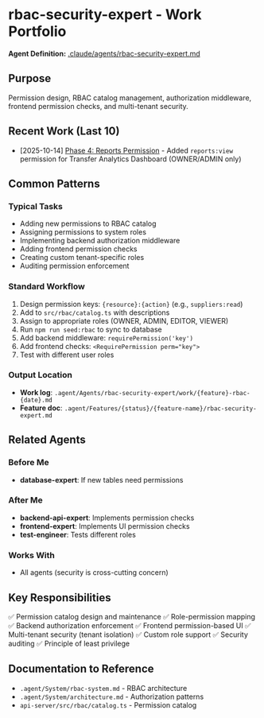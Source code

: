 # rbac-security-expert - Work Portfolio

**Agent Definition:** [.claude/agents/rbac-security-expert.md](../../../.claude/agents/rbac-security-expert.md)

## Purpose
Permission design, RBAC catalog management, authorization middleware, frontend permission checks, and multi-tenant security.

## Recent Work (Last 10)

<!-- Agents will update this section automatically -->
<!-- Format: - [YYYY-MM-DD] [Task Name](./work/filename.md) - Brief description -->

- [2025-10-14] [Phase 4: Reports Permission](./work/phase4-reports-permission-2025-10-14.md) - Added `reports:view` permission for Transfer Analytics Dashboard (OWNER/ADMIN only)

## Common Patterns

### Typical Tasks
- Adding new permissions to RBAC catalog
- Assigning permissions to system roles
- Implementing backend authorization middleware
- Adding frontend permission checks
- Creating custom tenant-specific roles
- Auditing permission enforcement

### Standard Workflow
1. Design permission keys: `{resource}:{action}` (e.g., `suppliers:read`)
2. Add to `src/rbac/catalog.ts` with descriptions
3. Assign to appropriate roles (OWNER, ADMIN, EDITOR, VIEWER)
4. Run `npm run seed:rbac` to sync to database
5. Add backend middleware: `requirePermission('key')`
6. Add frontend checks: `<RequirePermission perm="key">`
7. Test with different user roles

### Output Location
- **Work log**: `.agent/Agents/rbac-security-expert/work/{feature}-rbac-{date}.md`
- **Feature doc**: `.agent/Features/{status}/{feature-name}/rbac-security-expert.md`

## Related Agents

### Before Me
- **database-expert**: If new tables need permissions

### After Me
- **backend-api-expert**: Implements permission checks
- **frontend-expert**: Implements UI permission checks
- **test-engineer**: Tests different roles

### Works With
- All agents (security is cross-cutting concern)

## Key Responsibilities

✅ Permission catalog design and maintenance
✅ Role-permission mapping
✅ Backend authorization enforcement
✅ Frontend permission-based UI
✅ Multi-tenant security (tenant isolation)
✅ Custom role support
✅ Security auditing
✅ Principle of least privilege

## Documentation to Reference
- `.agent/System/rbac-system.md` - RBAC architecture
- `.agent/System/architecture.md` - Authorization patterns
- `api-server/src/rbac/catalog.ts` - Permission catalog
